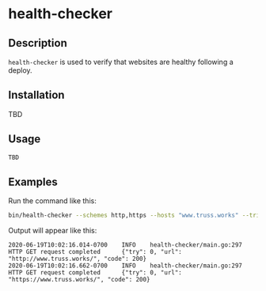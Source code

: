 # health-checker

## Description

`health-checker` is used to verify that websites are healthy following a deploy.

## Installation

TBD

## Usage

```sh
TBD
```

## Examples

Run the command like this:

```sh
bin/health-checker --schemes http,https --hosts "www.truss.works" --tries 10 --backoff 3 --log-level info --timeout 15m --paths "/"
```

Output will appear like this:

```text
2020-06-19T10:02:16.014-0700    INFO    health-checker/main.go:297      HTTP GET request completed      {"try": 0, "url": "http://www.truss.works/", "code": 200}
2020-06-19T10:02:16.662-0700    INFO    health-checker/main.go:297      HTTP GET request completed      {"try": 0, "url": "https://www.truss.works/", "code": 200}
```
